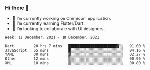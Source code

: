 ### Hi there 👋

<!--
**devcat37/devcat37** is a ✨ _special_ ✨ repository because its `README.md` (this file) appears on your GitHub profile.-->


- 🔭 I’m currently working on Chimicum application.
- 🌱 I’m currently learning Flutter/Dart.
- 👯 I’m looking to collaborate with UI designers.
<!-- - 🤔 I’m looking for help with ... -->

<!--START_SECTION:waka-->
```text
Week: 12 December, 2021 - 18 December, 2021

Dart         20 hrs 7 mins   ██████████████████████▓░░   91.00 % 
JavaScript   55 mins         █░░░░░░░░░░░░░░░░░░░░░░░░   04.16 % 
YAML         30 mins         ▓░░░░░░░░░░░░░░░░░░░░░░░░   02.27 % 
Other        12 mins         ▒░░░░░░░░░░░░░░░░░░░░░░░░   00.96 % 
XML          10 mins         ▒░░░░░░░░░░░░░░░░░░░░░░░░   00.80 % 
```
<!--END_SECTION:waka-->
